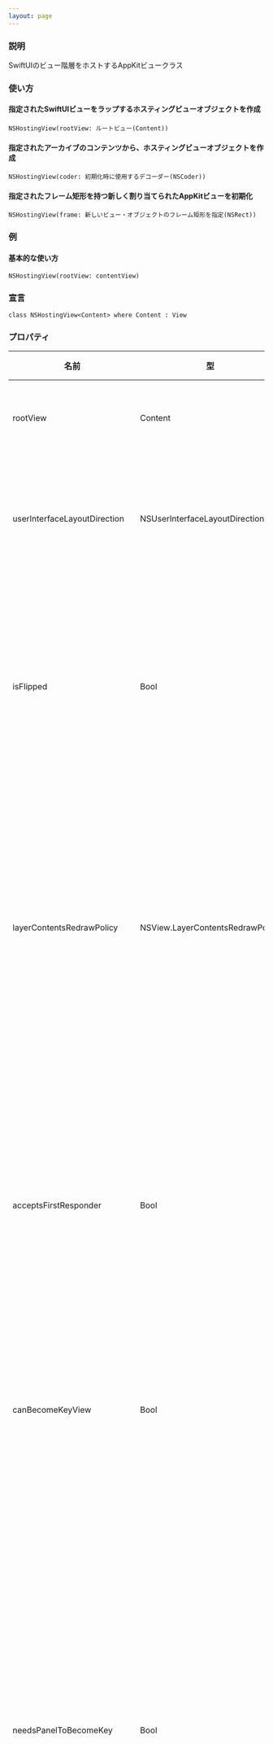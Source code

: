 ```yaml
---
layout: page
---
```


### 説明

SwiftUIのビュー階層をホストするAppKitビュークラス

### 使い方

#### 指定されたSwiftUIビューをラップするホスティングビューオブジェクトを作成

    NSHostingView(rootView: ルートビュー(Content))

#### 指定されたアーカイブのコンテンツから、ホスティングビューオブジェクトを作成

    NSHostingView(coder: 初期化時に使用するデコーダー(NSCoder))

#### 指定されたフレーム矩形を持つ新しく割り当てられたAppKitビューを初期化

    NSHostingView(frame: 新しいビュー・オブジェクトのフレーム矩形を指定(NSRect))

### 例

#### 基本的な使い方

    NSHostingView(rootView: contentView)

### 宣言

    class NSHostingView<Content> where Content : View

### プロパティ

| 名前                            | 型                                | 説明                                         |
| ----------------------------- | -------------------------------- | ------------------------------------------ |
| rootView                      | Content                          | ルートビュー                                     |
| userInterfaceLayoutDirection  | NSUserInterfaceLayoutDirection   | レイアウト方向を指定                                 |
| isFlipped                     | Bool                             | ビューが反転した座標系を使用するか                          |
| layerContentsRedrawPolicy     | NSView.LayerContentsRedrawPolicy | ビューのレイヤーのコンテンツ再描画のポリシー                     |
| acceptsFirstResponder         | Bool                             | ファーストレスポンダのステータスを受け入れるか                    |
| canBecomeKeyView              | Bool                             | キービューになれるか                                 |
| needsPanelToBecomeKey         | Bool                             | キーボード入力やナビゲーションを処理する前にパネルをキーウィンドウにする必要があるか |
| intrinsicContentSize          | NSSize                           | 受信したビューの自然なサイズでビュー自体の特性のみを考慮               |
| firstBaselineOffsetFromTop    | CGFloat                          | ビューの位置合わせ用の長方形の頂点とその最上部のベースラインとの間の距離       |
| lastBaselineOffsetFromBottom  | CGFloat                          | ビューの位置合わせ用の長方形の底辺と最下部のベースラインとの間の距離         |
| accessibilityFocusedUIElement | Any?                             | フォーカスを持つアクセシビリティ階層の最深部の子孫                  |

### メソッド

| 名前                               | 説明                                                              |
| -------------------------------- | --------------------------------------------------------------- |
| updateConstraints                | ビューの制約条件を更新                                                     |
| layout                           | 制約条件付きレイアウトシステムと協調してレイアウト                                       |
| mouseDown                        | マウスの左ボタンを押したことを通知                                               |
| mouseUp                          | マウスの左ボタンを離したことを通知                                               |
| otherMouseDown                   | 左右以外のマウスボタンを押したことを通知                                            |
| otherMouseUp                     | 左右以外のマウスボタンを離したことを通知                                            |
| rightMouseDown                   | マウスの右ボタンを押したことを通知                                               |
| rightMouseUp                     | マウスの右ボタンを離したことを通知                                               |
| mouseEntered                     | カーソルがトラッキング用の矩形に入ったことを通知                                        |
| mouseExited                      | カーソルがトラッキング用の矩形から外れたことを通知                                       |
| mouseDragged                     | 左ボタンを押しながらマウスを動かしたことを通知                                         |
| otherMouseDragged                | 左右以外のボタンを押してマウスを動かしたことを通知                                       |
| rightMouseDragged                | 右ボタンを押しながらマウスを動かしたことを通知                                         |
| touchesBegan                     | ビューやウィンドウで1つ以上の新しいタッチが発生したことを通知                                 |
| touchesCancelled                 | システムイベントによりタッチシーケンスがキャンセルされた場合に通知                               |
| touchesEnded                     | 景色や窓から1本以上の指が上がったときに通知                                          |
| touchesMoved                     | 関連するビューで1本以上の指が動いたときに通知                                         |
| magnify                          | マグニファイジェスチャーイベント用のマスク                                           |
| rotate                           | ローテートジェスチャーイベント用のマスク                                            |
| scrollWheel                      | マウスのスクロールホイールが移動したことを通知                                         |
| draggingSession                  | 画面上でドラッグが動いたときに呼び出される                                           |
| menu                             | サブクラスによってオーバーライドされ与えられたマウスダウンイベントに対するコンテキスト依存のポップアップメニュー        |
| responds                         | 指定されたセレクタに応答するか                                                 |
| forwardingTarget                 | 認識されなかったメッセージが最初に指示されるべきオブジェクト                                  |
| viewWillMove                     | スーパービューが指定されたスーパービューに変更されようとしていることを通知                           |
| viewDidMoveToWindow              | 新しいビュー階層に追加されたことをビューに通知                                         |
| viewDidMoveToSuperview           | スーパービューが変更されたことをビューに通知                                          |
| viewDidChangeBackingProperties   | ビューのバッキングストアのプロパティが変更されたときに応答                                   |
| viewDidChangeEffectiveAppearance | 外観モードのプロパティが変更されたときに応答                                          |
| renewGState                      | ビューのグラフィックス・ステート・オブジェクトがある場合それを無効                               |
| setFrameSize                     | ビューのフレーム矩形のサイズを指定された寸法に設定しスーパービューの座標系に影響を与えることなくスーパービュー内でサイズを変更 |
| hitTest                          | 指定された点を含むビュー階層の最も遠い子孫                                           |
| accessibilityChildren            | アクセシビリティー階層の子アクセシビリティー要素                                        |
| accessibilityHitTest             | 指定されたポイントを含むアクセシビリティ階層の最深部の子孫                                   |
| validateUserInterfaceItem        | 有効にするかどうか                                                       |
| observeValue                     | 指定されたキーパスの値が変更された場合観察対象のオブジェクトに通知                               |
